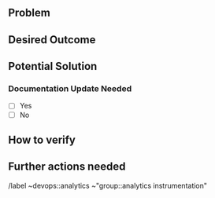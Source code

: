 ## Problem
<!-- The problem being addressed by this issue -->

## Desired Outcome
<!-- The desired state of the affected system after this issue has been completed -->

## Potential Solution
<!-- An outline of potential solutions to get to the desired outcome. These solution(s) can still be adjusted throughout the implementation as long as the desired outcome is achieved. -->

### Documentation Update Needed
<!-- Does this change require the documentation to be updated? check the appropriate option -->

- [ ] Yes
- [ ] No

## How to verify
<!-- How can we verify that the desired outcome has been achieved? The instructions from this section should be used to move the issue from ~“worfklow::verification”. -->

## Further actions needed
<!-- Any further tasks that need to be completed after the main work of the issue is done, such as announcing the changes. -->
<!-- This section is optional. -->

<!-- Make sure to add one of the type labels (as per https://handbook.gitlab.com/handbook/engineering/metrics/#work-type-classification):-->
<!-- /label ~"type::bug" ~"type::feature" ~"type::tooling" ~"type::maintenance" -->

/label ~devops::analytics ~"group::analytics instrumentation"
